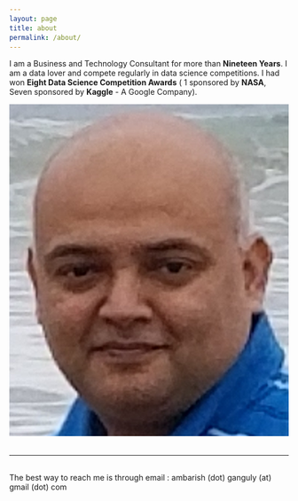 ```yaml
---
layout: page
title: about
permalink: /about/
---
```


I am a Business and Technology Consultant for more than **Nineteen Years**. I am a data lover and compete regularly in data science competitions. I had won **Eight Data Science Competition Awards** ( 1 sponsored by **NASA**, Seven sponsored by **Kaggle** -  A Google Company).               


<div class="img_row">
	<img class="col one" src="/img/prof_pic.jpg">
</div>
 
 <br/>
 <hr/>
<br/>
 <span class="contacticon center">
	<a href="mailto:ambarish.ganguly@gmail.com"><i class="fa fa-envelope-square"></i></a>
	<a href="https://github.com/ambarishg" target="_blank"><i class="fa fa-github-square"></i></a>
	<a href="https://www.linkedin.com/in/ambarish-ganguly/" target="_blank"><i class="fa fa-linkedin-square"></i></a>
	<a href="https://www.facebook.com/machinelearningfun/" target="_blank"><i class="fa fa-facebook-square"></i></a>
	<a href="https://twitter.com/a_ganguly" target="_blank"><i class="fa fa-twitter-square"></i></a>
</span>

<div class="col three caption">
	The best way to reach me is through email : ambarish (dot) ganguly (at) gmail (dot) com
</div>
